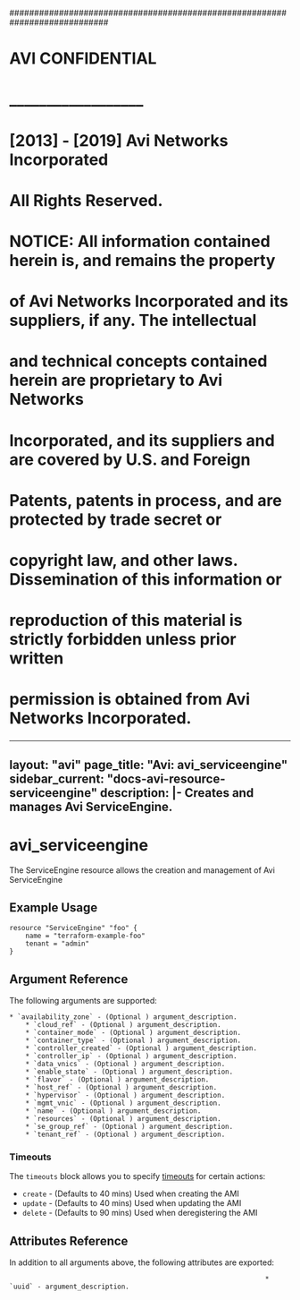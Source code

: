 
############################################################################
#
# AVI CONFIDENTIAL
# __________________
#
# [2013] - [2019] Avi Networks Incorporated
# All Rights Reserved.
#
# NOTICE: All information contained herein is, and remains the property
# of Avi Networks Incorporated and its suppliers, if any. The intellectual
# and technical concepts contained herein are proprietary to Avi Networks
# Incorporated, and its suppliers and are covered by U.S. and Foreign
# Patents, patents in process, and are protected by trade secret or
# copyright law, and other laws. Dissemination of this information or
# reproduction of this material is strictly forbidden unless prior written
# permission is obtained from Avi Networks Incorporated.
###

---
layout: "avi"
page_title: "Avi: avi_serviceengine"
sidebar_current: "docs-avi-resource-serviceengine"
description: |-
  Creates and manages Avi ServiceEngine.
---

# avi_serviceengine

The ServiceEngine resource allows the creation and management of Avi ServiceEngine

## Example Usage

```hcl
resource "ServiceEngine" "foo" {
    name = "terraform-example-foo"
    tenant = "admin"
}
```

## Argument Reference

The following arguments are supported:

    * `availability_zone` - (Optional ) argument_description.
        * `cloud_ref` - (Optional ) argument_description.
        * `container_mode` - (Optional ) argument_description.
        * `container_type` - (Optional ) argument_description.
        * `controller_created` - (Optional ) argument_description.
        * `controller_ip` - (Optional ) argument_description.
        * `data_vnics` - (Optional ) argument_description.
        * `enable_state` - (Optional ) argument_description.
        * `flavor` - (Optional ) argument_description.
        * `host_ref` - (Optional ) argument_description.
        * `hypervisor` - (Optional ) argument_description.
        * `mgmt_vnic` - (Optional ) argument_description.
        * `name` - (Optional ) argument_description.
        * `resources` - (Optional ) argument_description.
        * `se_group_ref` - (Optional ) argument_description.
        * `tenant_ref` - (Optional ) argument_description.
        
### Timeouts

The `timeouts` block allows you to specify [timeouts](https://www.terraform.io/docs/configuration/resources.html#timeouts) for certain actions:

* `create` - (Defaults to 40 mins) Used when creating the AMI
* `update` - (Defaults to 40 mins) Used when updating the AMI
* `delete` - (Defaults to 90 mins) Used when deregistering the AMI

## Attributes Reference

In addition to all arguments above, the following attributes are exported:

                                                                    * `uuid` - argument_description.
    

